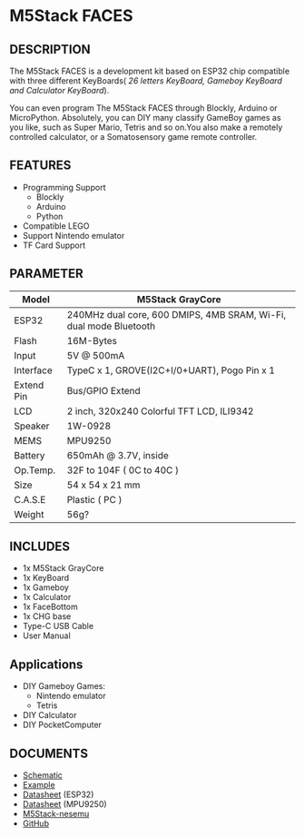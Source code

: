 # M5Stack FACES

## DESCRIPTION

The M5Stack FACES is a development kit based on ESP32 chip compatible with three different KeyBoards( *26 letters KeyBoard, Gameboy KeyBoard and Calculator KeyBoard*).

You can even program The M5Stack FACES through Blockly, Arduino or MicroPython. Absolutely, you can DIY many classify GameBoy games as you like, such as Super Mario, Tetris and so on.You also make a remotely controlled calculator, or a Somatosensory game remote controller.

## FEATURES

- Programming Support
   + Blockly
   + Arduino
   + Python
- Compatible LEGO
- Support Nintendo emulator
- TF Card Support

## PARAMETER

Model | M5Stack GrayCore
---|---
ESP32 | 240MHz dual core, 600 DMIPS, 4MB SRAM, Wi-Fi, dual mode Bluetooth
Flash | 16M-Bytes
Input | 5V @ 500mA
Interface | TypeC x 1, GROVE(I2C+I/0+UART), Pogo Pin x 1
Extend Pin | Bus/GPIO Extend
LCD | 2 inch, 320x240 Colorful TFT LCD, ILI9342
Speaker | 1W-0928
MEMS | MPU9250
Battery | 650mAh @ 3.7V, inside
Op.Temp. | 32F to 104F ( 0C to 40C )
Size | 54 x 54 x 21 mm
C.A.S.E | Plastic ( PC )
Weight | 56g?


## INCLUDES

- 1x M5Stack GrayCore
- 1x KeyBoard
- 1x Gameboy
- 1x Calculator
- 1x FaceBottom
- 1x CHG base
- Type-C USB Cable
- User Manual

## Applications

- DIY Gameboy Games:
  + Nintendo emulator
  + Tetris
- DIY Calculator
- DIY PocketComputer


## DOCUMENTS
- [Schematic](https://github.com/m5stack/esp32-cam-demo/blob/m5cam/M5CAM-ESP32-A1-POWER.pdf)
- [Example](https://github.com/m5stack/M5GO/tree/master/examples)
- [Datasheet](https://www.espressif.com/sites/default/files/documentation/esp32_datasheet_cn.pdf) (ESP32)
- [Datasheet](https://www.invensense.com/wp-content/uploads/2015/02/MPU-6000-Datasheet1.pdf) (MPU9250)
- [M5Stack-nesemu](https://github.com/m5stack/M5Stack-nesemu)
- [GitHub](https://github.com/m5stack/M5Stack-nesemu)

